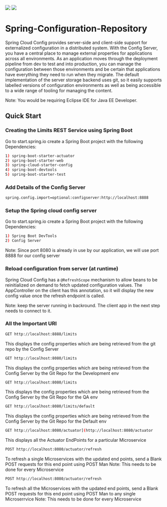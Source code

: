 ![](https://forthebadge.com/images/badges/made-with-java.svg)
![](https://forthebadge.com/images/badges/kinda-sfw.svg)

# Spring-Configuration-Repository
Spring Cloud Config provides server-side and client-side support for externalized configuration in a distributed system. With the Config Server, you have a central place to manage external properties for applications across all environments. 
As an application moves through the deployment pipeline from dev to test and into production, you can manage the configuration between those environments and be certain that applications have everything they need to run when they migrate.
The default implementation of the server storage backend uses git, so it easily supports labelled versions of configuration environments as well as being accessible to a wide range of tooling for managing the content.

Note: You would be requiring Eclipse IDE for Java EE Developer.

## Quick Start

### Creating the Limits REST Service using Spring Boot  
Go to start.spring.io create a Spring Boot project with the following Dependencies: 
```bash
1) spring-boot-starter-actuator
2) spring-boot-starter-web
3) spring-cloud-starter-config
4) spring-boot-devtools
5) spring-boot-starter-test
```
### Add Details of the Config Server
```bash
spring.config.import=optional:configserver:http://localhost:8888
```
### Setup the Spring cloud config server
Go to start.spring.io create a Spring Boot project with the following Dependencies: 
```bash
1) Spring Boot DevTools 
2) Config Server
```
Note: Since port 8080 is already in use by our application, we will use port 8888 for our config server
### Reload configuration from server (at runtime)

Spring Cloud Config has a `@RefreshScope` mechanism to allow beans to be reinitialized
on demand to fetch updated configuration values. The AppController on the client
has this annotation, so it will display the new config value once the refresh
endpoint is called.

Note: keep the server running in backround. The client app in the next step needs to connect to it.

### All the Important URI

```bash
GET http://localhost:8888/limits
```
This displays the config properties which are being retrieved from the git repo by the Config Server 

```bash
GET http://localhost:8080/limits
```
This displays the config properties which are being retrieved from the Config Server by the Git Repo for the Development env

```bash
GET http://localhost:8080/limits
```
This displays the config properties which are being retrieved from the Config Server by the Git Repo for the QA env

```bash
GET http://localhost:8080/limits/default
```
This displays the config properties which are being retrieved from the Config Server by the Git Repo for the Default env

```bash
GET http://localhost:8080/actuator](http://localhost:8080/actuator
```
This displays all the Actuator EndPoints for a particular Microservice

```bash
POST http://localhost:8080/actuator/refresh
```
To refresh a single Microservices with the updated end points, send a Blank POST requests for this end point using POST Man
Note: This needs to be done for every Microservice

```bash
POST http://localhost:8080/actuator/refresh
```
To refresh all the Microservices with the updated end points, send a Blank POST requests for this end point using POST Man to any single Microserrvice 
Note: This needs to be done for every Microservice

